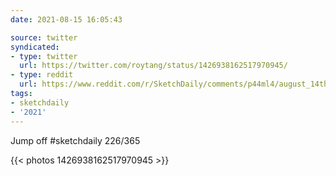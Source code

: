 ```yaml
---
date: 2021-08-15 16:05:43

source: twitter
syndicated:
- type: twitter
  url: https://twitter.com/roytang/status/1426938162517970945/
- type: reddit
  url: https://www.reddit.com/r/SketchDaily/comments/p44ml4/august_14th_high_school/h91teqn/
tags:
- sketchdaily
- '2021'
---
```


Jump off #sketchdaily 226/365 

{{< photos 1426938162517970945 >}}